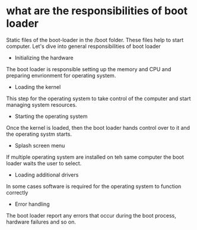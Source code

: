 # what are the responsibilities of boot loader


Static files of the boot-loader in the /boot folder.
These files help to start computer. Let's dive into 
general responsibilities of boot loader


- Initializing the hardware

The boot loader is responsible  setting up the memory and CPU
and preparing envrionment for operating system.

- Loading the kernel

This step for the operating system  to take control of the computer
and start managing system resources.

- Starting the operating system

Once the kernel is loaded, then the boot loader
hands control over to it and the operating systm starts.


- Splash screen menu

If  multiple operating system are installed on teh same computer
the boot loader waits the user to select.

- Loading additional drivers

In some cases software is required for the operating system to function correctly

- Error handling

The boot loader report any errors that occur during the boot process,
hardware failures and so on.





